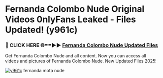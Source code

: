 # Fernanda Colombo Nude Original Videos 0nlyFans Leaked - Files Updated! (y961c)

<h3>🔴 CLICK HERE 🌐==►► <a href="https://tinyurl.com/4mcuefdz" rel="nofollow">Fernanda Colombo Nude Updated Files</a></h3>

Get Fernanda Colombo Nude and all content. Now you can access all videos and pictures of Fernanda Colombo Nude. New Updated Files 2025!

[![y961c](https://i.imgur.com/StAQSOY.gif)](https://tinyurl.com/4mcuefdz)
fernanda mota nude
